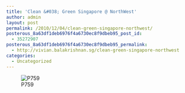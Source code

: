 ```yaml
---
title: 'Clean &#038; Green Singapore @ NorthWest'
author: admin
layout: post
permalink: /2010/12/04/clean-green-singapore-northwest/
posterous_8a63df1deb6976f4a6730ec8f9dbeb95_post_id:
  - 35272907
posterous_8a63df1deb6976f4a6730ec8f9dbeb95_permalink:
  - http://vivian.balakrishnan.sg/clean-green-singapore-northwest
categories:
  - Uncategorized
---
```

<figure>
<img src="http://vivian.balakrishnan.sg/wp-content/uploads/2010/12/p759.jpg.scaled1000-300x223.jpg" alt="P759" />
<figcaption>P759</figcaption></figure>
